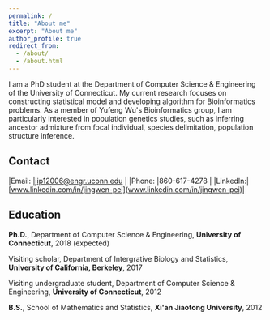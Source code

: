 ```yaml
---
permalink: /
title: "About me"
excerpt: "About me"
author_profile: true
redirect_from: 
  - /about/
  - /about.html
---
```


I am a PhD student at the Department of Computer Science & Engineering of the University of Connecticut. My current research focuses on constructing statistical model and developing algorithm for Bioinformatics problems. As a member of Yufeng Wu's Bioinformatics group, I am particularly interested in population genetics studies, such as inferring ancestor admixture from focal individual, species delimitation, population structure inference.

Contact
------

|Email:   |jip12006@engr.uconn.edu        |
|Phone:   |860-617-4278                   |
|LinkedIn:|[www.linkedin.com/in/jingwen-pei](www.linkedin.com/in/jingwen-pei)|

Education
------

**Ph.D.**, Department of Computer Science & Engineering, **University of Connecticut**, 2018 (expected)

Visiting scholar, Department of Intergrative Biology and Statistics, **University of California, Berkeley**, 2017

Visiting undergraduate student, Department of Computer Science & Engineering, **University of Connecticut**, 2012

**B.S.**, School of Mathematics and Statistics, **Xi'an Jiaotong University**, 2012

